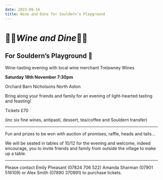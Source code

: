 ```yaml
---
date: 2023-09-14
title: Wine and Dine for Souldern’s Playground
---
```


#   🍇🍷*Wine and Dine*🍷🍇
## For Souldern’s Playground 🛝 

Wine-tasting evening with local wine merchant Trelawney Wines 

**Saturday 18th November 7:30pm**

Orchard Barn Nicholsons North Aston

Bring along your friends and family for an evening of light-hearted tasting and feasting!

Tickets £70

(inc six fine wines, antipasti, dessert, tea/coffee and Souldern transfer)

---

Fun and prizes to be won with auction of promises, raffle, heads and tails…

We will be seated in tables of 10/12 for the evening and welcome,
indeed encourage, you to invite friends and family from outside the
village to make up a table.

---

Please contact Emily Pheasant (07824 706 522) Amanda Sharman (07901
516109) or Alex Smith (07890 370991) to purchase tickets.
